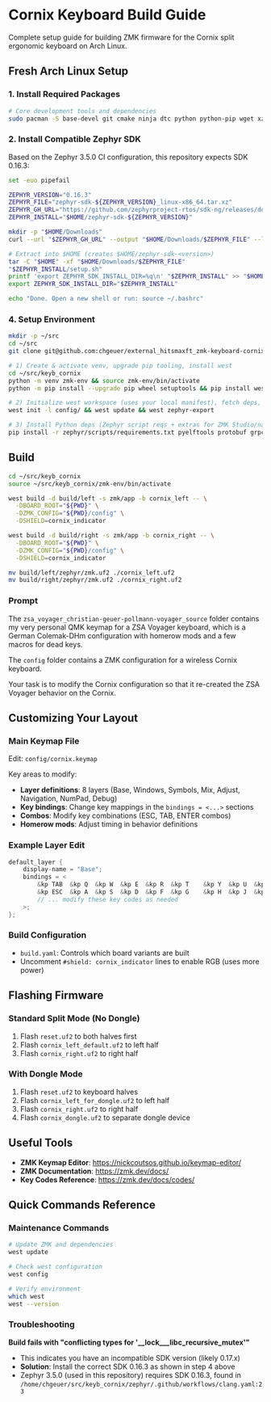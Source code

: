 # Cornix Keyboard Build Guide

Complete setup guide for building ZMK firmware for the Cornix split ergonomic keyboard on Arch Linux.

## Fresh Arch Linux Setup

### 1. Install Required Packages
```bash
# Core development tools and dependencies
sudo pacman -S base-devel git cmake ninja dtc python python-pip wget xz dfu-util
```


### 2. Install Compatible Zephyr SDK
Based on the Zephyr 3.5.0 CI configuration, this repository expects SDK 0.16.3:

```bash
set -euo pipefail

ZEPHYR_VERSION="0.16.3"
ZEPHYR_FILE="zephyr-sdk-${ZEPHYR_VERSION}_linux-x86_64.tar.xz"
ZEPHYR_GH_URL="https://github.com/zephyrproject-rtos/sdk-ng/releases/download/v${ZEPHYR_VERSION}/${ZEPHYR_FILE}"
ZEPHYR_INSTALL="$HOME/zephyr-sdk-${ZEPHYR_VERSION}"

mkdir -p "$HOME/Downloads"
curl --url "$ZEPHYR_GH_URL" --output "$HOME/Downloads/$ZEPHYR_FILE" --location --fail

# Extract into $HOME (creates $HOME/zephyr-sdk-<version>)
tar -C "$HOME" -xf "$HOME/Downloads/$ZEPHYR_FILE"
"$ZEPHYR_INSTALL/setup.sh"
printf 'export ZEPHYR_SDK_INSTALL_DIR=%q\n' "$ZEPHYR_INSTALL" >> "$HOME/.bashrc"
export ZEPHYR_SDK_INSTALL_DIR="$ZEPHYR_INSTALL"

echo "Done. Open a new shell or run: source ~/.bashrc"
```


### 4. Setup Environment
```bash
mkdir -p ~/src
cd ~/src
git clone git@github.com:chgeuer/external_hitsmaxft_zmk-keyboard-cornix.git keyb_cornix

# 1) Create & activate venv, upgrade pip tooling, install west
cd ~/src/keyb_cornix
python -m venv zmk-env && source zmk-env/bin/activate
python -m pip install --upgrade pip wheel setuptools && pip install west

# 2) Initialize west workspace (uses your local manifest), fetch deps, export Zephyr
west init -l config/ && west update && west zephyr-export

# 3) Install Python deps (Zephyr script reqs + extras for ZMK Studio/nanopb)
pip install -r zephyr/scripts/requirements.txt pyelftools protobuf grpcio-tools
```

## Build

```bash
cd ~/src/keyb_cornix
source ~/src/keyb_cornix/zmk-env/bin/activate

west build -d build/left -s zmk/app -b cornix_left -- \
  -DBOARD_ROOT="${PWD}" \
  -DZMK_CONFIG="${PWD}/config" \
  -DSHIELD=cornix_indicator

west build -d build/right -s zmk/app -b cornix_right -- \
  -DBOARD_ROOT="${PWD}" \
  -DZMK_CONFIG="${PWD}/config" \
  -DSHIELD=cornix_indicator

mv build/left/zephyr/zmk.uf2 ./cornix_left.uf2
mv build/right/zephyr/zmk.uf2 ./cornix_right.uf2 
```

### Prompt

The `zsa_voyager_christian-geuer-pollmann-voyager_source` folder contains my very personal QMK keymap for a ZSA Voyager keyboard, which is a German Colemak-DHm configuration with homerow mods and a few macros for dead keys. 

The `config` folder contains a ZMK configuration for a wireless Cornix keyboard. 

Your task is to modify the Cornix configuration so that it re-created the ZSA Voyager behavior on the Cornix.

## Customizing Your Layout

### Main Keymap File
Edit: `config/cornix.keymap`

Key areas to modify:
- **Layer definitions**: 8 layers (Base, Windows, Symbols, Mix, Adjust, Navigation, NumPad, Debug)
- **Key bindings**: Change key mappings in the `bindings = <...>` sections
- **Combos**: Modify key combinations (ESC, TAB, ENTER combos)
- **Homerow mods**: Adjust timing in behavior definitions

### Example Layer Edit
```c
default_layer {
    display-name = "Base";
    bindings = <
        &kp TAB  &kp Q  &kp W  &kp E  &kp R  &kp T    &kp Y  &kp U  &kp I     &kp O   &kp P    &kp BSLH
        &kp ESC  &kp A  &kp S  &kp D  &kp F  &kp G    &kp H  &kp J  &kp K     &kp L   &kp SEMI &kp SQT
        // ... modify these key codes as needed
    >;
};
```

### Build Configuration
- `build.yaml`: Controls which board variants are built
- Uncomment `#shield: cornix_indicator` lines to enable RGB (uses more power)

## Flashing Firmware

### Standard Split Mode (No Dongle)
1. Flash `reset.uf2` to both halves first
2. Flash `cornix_left_default.uf2` to left half
3. Flash `cornix_right.uf2` to right half

### With Dongle Mode
1. Flash `reset.uf2` to keyboard halves
2. Flash `cornix_left_for_dongle.uf2` to left half
3. Flash `cornix_right.uf2` to right half
4. Flash `cornix_dongle.uf2` to separate dongle device

## Useful Tools

- **ZMK Keymap Editor**: https://nickcoutsos.github.io/keymap-editor/
- **ZMK Documentation**: https://zmk.dev/docs/
- **Key Codes Reference**: https://zmk.dev/docs/codes/

## Quick Commands Reference

### Maintenance Commands
```bash
# Update ZMK and dependencies
west update

# Check west configuration
west config

# Verify environment
which west
west --version
```

### Troubleshooting

**Build fails with "conflicting types for '__lock___libc_recursive_mutex'"**

- This indicates you have an incompatible SDK version (likely 0.17.x)
- **Solution**: Install the correct SDK 0.16.3 as shown in step 4 above
- Zephyr 3.5.0 (used in this repository) requires SDK 0.16.3, found in `/home/chgeuer/src/keyb_cornix/zephyr/.github/workflows/clang.yaml:23`

